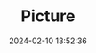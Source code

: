 ---
weight: 1
images:
- /images/edited/354.jpeg
title: Picture
date: 2024-02-10 13:52:36
tags: [luminarneo,work,ilce7m3,person,people,car,vehicles]
---